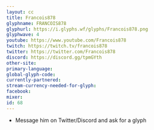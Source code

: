 ```yaml
---
layout: cc
title: Francois878
glyphname: FRANCOIS878
glyphurl: https://i.glyphs.wf/glyphs/Francois878.png
glyphwave: 4
youtube: https://www.youtube.com/Francois878
twitch: https://twitch.tv/francois878
twitter: https://twitter.com/Francois878
discord: https://discord.gg/tpmGYth
other-site: 
primary-language: 
global-glyph-code: 
currently-partnered: 
stream-currency-needed-for-glyph: 
facebook: 
mixer: 
id: 68
---
```

* Message him on Twitter/Discord and ask for a glyph
